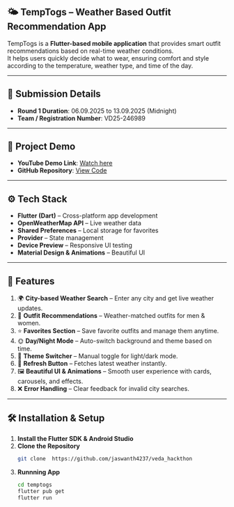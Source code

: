 ## 🌤️ TempTogs – Weather Based Outfit Recommendation App

TempTogs is a **Flutter-based mobile application** that provides smart outfit recommendations based on real-time weather conditions.  
It helps users quickly decide what to wear, ensuring comfort and style according to the temperature, weather type, and time of the day.

---

## 📌 Submission Details
- **Round 1 Duration**: 06.09.2025 to 13.09.2025 (Midnight)  
- **Team / Registration Number**: VD25-246989  

---

## 🎥 Project Demo
- **YouTube Demo Link**: [Watch here](https://youtube.com/shorts/3Ys_3lw-GTM?feature=share)  
- **GitHub Repository**: [View Code](https://github.com/jaswanth4237/veda_hackthon)  

---

## ⚙️ Tech Stack
- **Flutter (Dart)** – Cross-platform app development  
- **OpenWeatherMap API** – Live weather data  
- **Shared Preferences** – Local storage for favorites  
- **Provider** – State management  
- **Device Preview** – Responsive UI testing  
- **Material Design & Animations** – Beautiful UI  

---

## 🚀 Features
1. 🌍 **City-based Weather Search** – Enter any city and get live weather updates.  
2. 👕 **Outfit Recommendations** – Weather-matched outfits for men & women.  
3. ⭐ **Favorites Section** – Save favorite outfits and manage them anytime.  
4. 🌞 **Day/Night Mode** – Auto-switch background and theme based on time.  
5. 🎨 **Theme Switcher** – Manual toggle for light/dark mode.  
6. 🔄 **Refresh Button** – Fetches latest weather instantly.  
7. 🖼️ **Beautiful UI & Animations** – Smooth user experience with cards, carousels, and effects.  
8. ❌ **Error Handling** – Clear feedback for invalid city searches.  

---

## 🛠️ Installation & Setup
1. **Install the Flutter SDK & Android Studio**
2. **Clone the Repository**  
   ```bash
   git clone  https://github.com/jaswanth4237/veda_hackthon
   
   ```
3. **Runnning App**
   ```bash
   cd temptogs
   flutter pub get
   flutter run
